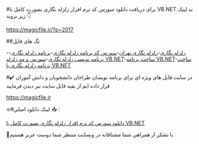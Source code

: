 #برای دریافت دانلود سورس کد نرم افزار زلزله نگاری بصورت کامل با VB.NET به لینک زیر بروید 👇

https://magicfile.ir/?p=2017

##تگ های فایل

-[زلزله نگاری](https://magicfile.ir/product/%d8%b3%d9%88%d8%b1%d8%b3-%da%a9%d8%af-%d9%86%d8%b1%d9%85-%d8%a7%d9%81%d8%b2%d8%a7%d8%b1-%d8%b2%d9%84%d8%b2%d9%84%d9%87-%d9%86%da%af%d8%a7%d8%b1%d9%8a/)-[زلزله نگاری تهران](https://magicfile.ir/product/%d8%b3%d9%88%d8%b1%d8%b3-%da%a9%d8%af-%d9%86%d8%b1%d9%85-%d8%a7%d9%81%d8%b2%d8%a7%d8%b1-%d8%b2%d9%84%d8%b2%d9%84%d9%87-%d9%86%da%af%d8%a7%d8%b1%d9%8a/)-[سورس کد برنامه زلزله نگاری](https://magicfile.ir/product/%d8%b3%d9%88%d8%b1%d8%b3-%da%a9%d8%af-%d9%86%d8%b1%d9%85-%d8%a7%d9%81%d8%b2%d8%a7%d8%b1-%d8%b2%d9%84%d8%b2%d9%84%d9%87-%d9%86%da%af%d8%a7%d8%b1%d9%8a/)-[برنامه زلزله نگاری](https://magicfile.ir/product/%d8%b3%d9%88%d8%b1%d8%b3-%da%a9%d8%af-%d9%86%d8%b1%d9%85-%d8%a7%d9%81%d8%b2%d8%a7%d8%b1-%d8%b2%d9%84%d8%b2%d9%84%d9%87-%d9%86%da%af%d8%a7%d8%b1%d9%8a/)-[برنامه نویسی زلزله نگاری](https://magicfile.ir/product/%d8%b3%d9%88%d8%b1%d8%b3-%da%a9%d8%af-%d9%86%d8%b1%d9%85-%d8%a7%d9%81%d8%b2%d8%a7%d8%b1-%d8%b2%d9%84%d8%b2%d9%84%d9%87-%d9%86%da%af%d8%a7%d8%b1%d9%8a/)-[سورس و مد زلزله VB.NET](https://magicfile.ir/product/%d8%b3%d9%88%d8%b1%d8%b3-%da%a9%d8%af-%d9%86%d8%b1%d9%85-%d8%a7%d9%81%d8%b2%d8%a7%d8%b1-%d8%b2%d9%84%d8%b2%d9%84%d9%87-%d9%86%da%af%d8%a7%d8%b1%d9%8a/)-[ساخت برنامه VB.NET](https://magicfile.ir/product/%d8%b3%d9%88%d8%b1%d8%b3-%da%a9%d8%af-%d9%86%d8%b1%d9%85-%d8%a7%d9%81%d8%b2%d8%a7%d8%b1-%d8%b2%d9%84%d8%b2%d9%84%d9%87-%d9%86%da%af%d8%a7%d8%b1%d9%8a/)-[ساخت برنامه زلزله نگاری با VB.NET](https://magicfile.ir/product/%d8%b3%d9%88%d8%b1%d8%b3-%da%a9%d8%af-%d9%86%d8%b1%d9%85-%d8%a7%d9%81%d8%b2%d8%a7%d8%b1-%d8%b2%d9%84%d8%b2%d9%84%d9%87-%d9%86%da%af%d8%a7%d8%b1%d9%8a/)

#✔️ در سايت فايل هاي ويژه اي براي برنامه نويسان طراحان دانشجويان و دانش آموزان قرار داده ايم از بقيه فايل سايت نيز ديدن فرماييد

https://magicfile.ir


❇️#لينک دانلود اصلي 📥 :

[دانلود سورس کد نرم افزار زلزله نگاری بصورت کامل با VB.NET](https://magicfile.ir/product/%d8%b3%d9%88%d8%b1%d8%b3-%da%a9%d8%af-%d9%86%d8%b1%d9%85-%d8%a7%d9%81%d8%b2%d8%a7%d8%b1-%d8%b2%d9%84%d8%b2%d9%84%d9%87-%d9%86%da%af%d8%a7%d8%b1%d9%8a/) 


🙏با تشکر از همراهي شما مشتاقانه در وبسایت منتظر شما دوست عزیز هستیم

